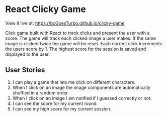 # React Clicky Game

View it live at: https://bcGoesTurbo.github.io/clicky-game

Click game built with React to track clicks and present the user with a score. The game will track each clicked image a user makes. If the same image is clicked twice the game will be reset. Each correct click increments the users score by 1. The highest score for the session is saved and displayed to the user.

## User Stories

1. I can play a game that lets me click on different characters.
2. When I click on an image the image components are automatically shuffled in a random order.
3. When I click on an image I am notified if I guessed correctly or not.
4. I can see the score for my current round.
5. I can see my high score for my current session.